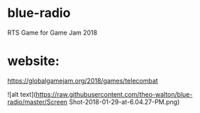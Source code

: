 # blue-radio
RTS Game for Game Jam 2018

# website:
https://globalgamejam.org/2018/games/telecombat

![alt text](https://raw.githubusercontent.com/theo-walton/blue-radio/master/Screen Shot-2018-01-29-at-6.04.27-PM.png)
